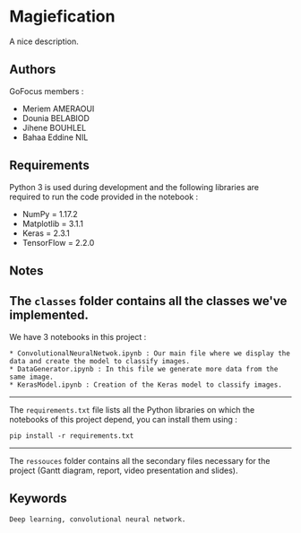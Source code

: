 # Magiefication
A nice description.

## Authors
GoFocus members :
* Meriem AMERAOUI
* Dounia BELABIOD
* Jihene BOUHLEL
* Bahaa Eddine NIL

## Requirements
Python 3 is used during development and the following libraries are required to run the code provided in the notebook :
* NumPy = 1.17.2
* Matplotlib = 3.1.1
* Keras = 2.3.1
* TensorFlow = 2.2.0

## Notes
The `classes` folder contains all the classes we've implemented.
---
We have 3 notebooks in this project :
```
* ConvolutionalNeuralNetwok.ipynb : Our main file where we display the data and create the model to classify images.
* DataGenerator.ipynb : In this file we generate more data from the same image.
* KerasModel.ipynb : Creation of the Keras model to classify images.
```
---
The `requirements.txt` file lists all the Python libraries on which the notebooks of this project depend, you can install them using :
```
pip install -r requirements.txt
```
---
The `ressouces` folder contains all the secondary files necessary for the project (Gantt diagram, report, video presentation and slides).


## Keywords
`Deep learning, convolutional neural network.`